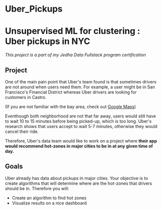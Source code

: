 # Uber_Pickups

# Unsupervised ML for clustering : Uber pickups in NYC

*This project is a part of my Jedha Data Fullstack program certification*

## Project

One of the main pain point that Uber's team found is that sometimes drivers are not around when users need them. For example, a user might be in San Francisco's Financial District whereas Uber drivers are looking for customers in Castro.  

(If you are not familiar with the bay area, check out <a href="https://www.google.com/maps/place/San+Francisco,+CA,+USA/@37.7515389,-122.4567213,13.43z/data=!4m5!3m4!1s0x80859a6d00690021:0x4a501367f076adff!8m2!3d37.7749295!4d-122.4194155" target="_blank">Google Maps</a>)

Eventhough both neighborhood are not that far away, users would still have to wait 10 to 15 minutes before being picked-up, which is too long. Uber's research shows that users accept to wait 5-7 minutes, otherwise they would cancel their ride. 

Therefore, Uber's data team would like to work on a project where **their app would recommend hot-zones in major cities to be in at any given time of day.**  

## Goals

Uber already has data about pickups in major cities. Your objective is to create algorithms that will determine where are the hot-zones that drivers should be in. Therefore you will:

* Create an algorithm to find hot zones 
* Visualize results on a nice dashboard 
